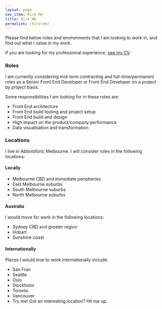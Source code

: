 ```yaml
---
layout: page
nav_item: Hire Me
title: Hire Me
permalink: /hire-me/
---
```


Please find below roles and environments that I am looking to work in, and find out what I value in my work.

If you are looking for my professional experience, [see my CV](/cv/).

### Roles

I am currently considering mid-term contracting and full-time/permanent roles as a Senior Front End Developer or Front End Developer on a project by project basis.

Some responsibilities I am looking for in these roles are: 
- Front End architecture
- Front End build tooling and project setup
- Front End build and design
- High impact on the product/company performance
- Data visualisation and transformation

### Locations

I live in Abbotsford, Melbourne. I will consider roles in the following locations:

#### Locally

- Melbourne CBD and immediate peripheries
- East Melbourne suburbs
- South Melbourne suburbs
- North Melbourne suburbs

#### Australia

I would move for work in the following locations: 

- Sydney CBD and greater region
- Hobart
- Sunshine coast

#### Internationally

Places I would love to work internationally include: 

- San Fran
- Seattle
- Oslo
- Stockholm
- Toronto
- Vancouver
- Try me! Got an interesting location? Hit me up.